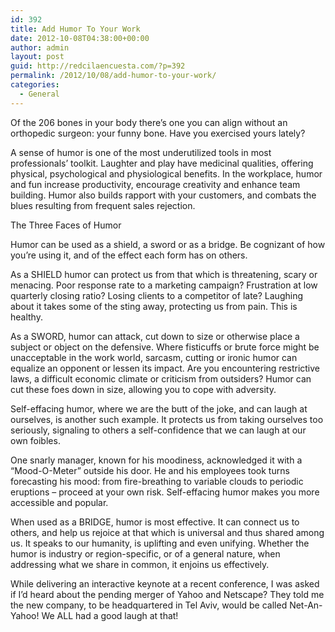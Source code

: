 ```yaml
---
id: 392
title: Add Humor To Your Work
date: 2012-10-08T04:38:00+00:00
author: admin
layout: post
guid: http://redcilaencuesta.com/?p=392
permalink: /2012/10/08/add-humor-to-your-work/
categories:
  - General
---
```

Of the 206 bones in your body there’s one you can align without an orthopedic surgeon: your funny bone. Have you exercised yours lately?

A sense of humor is one of the most underutilized tools in most professionals&#8217; toolkit. Laughter and play have medicinal qualities, offering physical, psychological and physiological benefits. In the workplace, humor and fun increase productivity, encourage creativity and enhance team building. Humor also builds rapport with your customers, and combats the blues resulting from frequent sales rejection.

The Three Faces of Humor
  
Humor can be used as a shield, a sword or as a bridge. Be cognizant of how you’re using it, and of the effect each form has on others.

As a SHIELD humor can protect us from that which is threatening, scary or menacing. Poor response rate to a marketing campaign? Frustration at low quarterly closing ratio? Losing clients to a competitor of late? Laughing about it takes some of the sting away, protecting us from pain. This is healthy.

As a SWORD, humor can attack, cut down to size or otherwise place a subject or object on the defensive. Where fisticuffs or brute force might be unacceptable in the work world, sarcasm, cutting or ironic humor can equalize an opponent or lessen its impact. Are you encountering restrictive laws, a difficult economic climate or criticism from outsiders? Humor can cut these foes down in size, allowing you to cope with adversity.

Self-effacing humor, where we are the butt of the joke, and can laugh at ourselves, is another such example. It protects us from taking ourselves too seriously, signaling to others a self-confidence that we can laugh at our own foibles.

One snarly manager, known for his moodiness, acknowledged it with a &#8220;Mood-O-Meter&#8221; outside his door. He and his employees took turns forecasting his mood: from fire-breathing to variable clouds to periodic eruptions &#8211; proceed at your own risk. Self-effacing humor makes you more accessible and popular.

When used as a BRIDGE, humor is most effective. It can connect us to others, and help us rejoice at that which is universal and thus shared among us. It speaks to our humanity, is uplifting and even unifying. Whether the humor is industry or region-specific, or of a general nature, when addressing what we share in common, it enjoins us effectively.

While delivering an interactive keynote at a recent conference, I was asked if I’d heard about the pending merger of Yahoo and Netscape? They told me the new company, to be headquartered in Tel Aviv, would be called Net-An-Yahoo! We ALL had a good laugh at that!